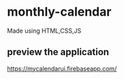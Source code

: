 # monthly-calendar
Made using HTML,CSS,JS

## preview the application 
https://mycalendarui.firebaseapp.com/
